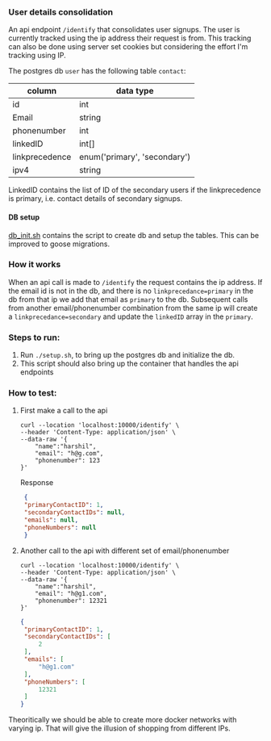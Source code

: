 ### User details consolidation
An api endpoint `/identify` that consolidates user signups. The user is currently tracked using the ip address their request is from.
This tracking can also be done using server set cookies but considering the effort I'm tracking using IP.

The postgres db `user` has the following table `contact`:

| column         | data type                    |
|----------------|------------------------------|
| id             | int                          |
| Email          | string                       |
| phonenumber    | int                          |
| linkedID       | int[]                        |
| linkprecedence | enum('primary', 'secondary') |
| ipv4           | string                       |

LinkedID contains the list of ID of the secondary users if the linkprecedence is primary, 
i.e. contact details of secondary signups.

#### DB setup
[db_init.sh](bin/db_init.sh) contains the script to create db and setup the tables.
This can be improved to goose migrations.

### How it works

When an api call is made to `/identify` the request contains the ip address.
If the email id is not in the db, and there is no `linkprecedance=primary` in the db from that ip
we add that email as `primary` to the db. Subsequent calls from another email/phonenumber combination
from the same ip will create a `linkprecedance=secondary` and update the `linkedID` array in the `primary`.


### Steps to run:
1. Run `./setup.sh`, to bring up the postgres db and initialize the db.
2. This script should also bring up the container that handles the api endpoints

### How to test:
1. First make a call to the api
    ```shell
    curl --location 'localhost:10000/identify' \
    --header 'Content-Type: application/json' \
    --data-raw '{
        "name":"harshil",
        "email": "h@g.com",
        "phonenumber": 123
    }'
    ```
   Response
   ```json
    {
    "primaryContactID": 1,
    "secondaryContactIDs": null,
    "emails": null,
    "phoneNumbers": null
    }
    ```
2. Another call to the api with different set of email/phonenumber
    ```shell
    curl --location 'localhost:10000/identify' \
    --header 'Content-Type: application/json' \
    --data-raw '{
        "name":"harshil",
        "email": "h@g1.com",
        "phonenumber": 12321
    }'
    ```
   ```json
   {
    "primaryContactID": 1,
    "secondaryContactIDs": [
        2
    ],
    "emails": [
        "h@g1.com"
    ],
    "phoneNumbers": [
        12321
    ]
   }
   ```
   
Theoritically we should be able to create more docker networks with varying ip. That will give the 
illusion of shopping from different IPs.
